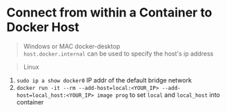 # Connect from within a Container to Docker Host

>Windows or MAC docker-desktop  
`host.docker.internal` can be used to specify the host's ip address

>Linux  
1. `sudo ip a show docker0` IP addr of the default bridge network
2. `docker run -it --rm --add-host=local:<YOUR_IP> --add-host=local_host:<YOUR_IP> image prog` to set `local` and `local_host` into container
